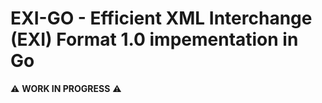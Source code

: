 # EXI-GO - Efficient XML Interchange (EXI) Format 1.0 impementation in Go

:warning: **WORK IN PROGRESS** :warning: